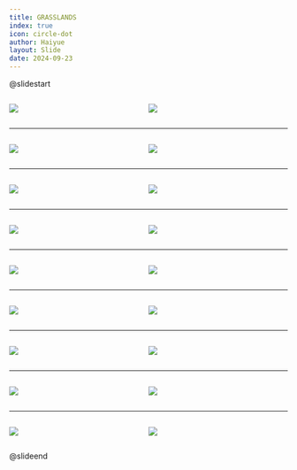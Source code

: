 ```yaml
---
title: GRASSLANDS
index: true
icon: circle-dot
author: Haiyue
layout: Slide
date: 2024-09-23
---
```

 
@slidestart

<div style="display:flex">
<div style="flex:1">

![](/reading/english/Level-V/GRASSLANDS/001.webp)
</div>
<div style="flex:1">

![](/reading/english/Level-V/GRASSLANDS/002.webp)
</div>
</div>

---

<div style="display:flex">
<div style="flex:1">

![](/reading/english/Level-V/GRASSLANDS/003.webp)
</div>
<div style="flex:1">

![](/reading/english/Level-V/GRASSLANDS/004.webp)
</div>
</div>

---

<div style="display:flex">
<div style="flex:1">

![](/reading/english/Level-V/GRASSLANDS/005.webp)
</div>
<div style="flex:1">

![](/reading/english/Level-V/GRASSLANDS/006.webp)
</div>
</div>

---

<div style="display:flex">
<div style="flex:1">

![](/reading/english/Level-V/GRASSLANDS/007.webp)
</div>
<div style="flex:1">

![](/reading/english/Level-V/GRASSLANDS/008.webp)
</div>
</div>

---

<div style="display:flex">
<div style="flex:1">

![](/reading/english/Level-V/GRASSLANDS/009.webp)
</div>
<div style="flex:1">

![](/reading/english/Level-V/GRASSLANDS/010.webp)
</div>
</div>

---

<div style="display:flex">
<div style="flex:1">

![](/reading/english/Level-V/GRASSLANDS/011.webp)
</div>
<div style="flex:1">

![](/reading/english/Level-V/GRASSLANDS/012.webp)
</div>
</div>

---

<div style="display:flex">
<div style="flex:1">

![](/reading/english/Level-V/GRASSLANDS/013.webp)
</div>
<div style="flex:1">

![](/reading/english/Level-V/GRASSLANDS/014.webp)
</div>
</div>

---

<div style="display:flex">
<div style="flex:1">

![](/reading/english/Level-V/GRASSLANDS/015.webp)
</div>
<div style="flex:1">

![](/reading/english/Level-V/GRASSLANDS/016.webp)
</div>
</div>

---

<div style="display:flex">
<div style="flex:1">

![](/reading/english/Level-V/GRASSLANDS/017.webp)
</div>
<div style="flex:1">

![](/reading/english/Level-V/GRASSLANDS/018.webp)
</div>
</div>

@slideend